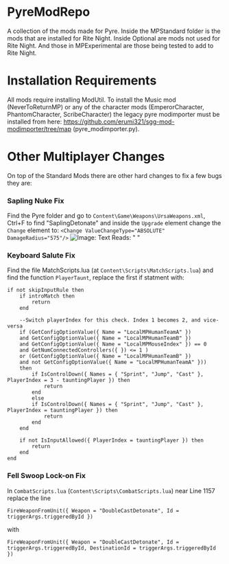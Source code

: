 # PyreModRepo
 A collection of the mods made for Pyre. Inside the MPStandard folder is the mods that are installed for Rite Night. Inside Optional are mods not used for Rite Night. And those in MPExperimental are those being tested to add to Rite Night. 
 
 # Installation Requirements
 All mods require installing ModUtil. To install the Music mod (NeverToReturnMP) or any of the character mods (EmperorCharacter, PhantomCharacter, ScribeCharacter) the legacy pyre modimporter must be installed from here: https://github.com/erumi321/sgg-mod-modimporter/tree/map (pyre_modimporter.py). 
 
 # Other Multiplayer Changes
 On top of the Standard Mods there are other hard changes to fix a few bugs they are:
 ### Sapling Nuke Fix
 Find the Pyre folder and go to `Content\Game\Weapons\UrsaWeapons.xml`, Ctrl+F to find "SaplingDetonate" and inside the `Upgrade` element change the `Change` element to: `<Change ValueChangeType="ABSOLUTE" DamageRadius="575"/>`
 ![Image: Text Reads: "<Weapon
	Name="SaplingDetonate"
	InheritFrom="AuraKillDetonate"
	Projectile="SaplingDetonate"
	ClearEffects="true"
	ClearUpgrades="true"
	DestroyUser="true"
	>
	<Upgrade Name="DefenderAura">
		<Change ValueChangeType="ABSOLUTE" DamageRadius="575"/>
	</Upgrade>
</Weapon>"](https://media.discordapp.net/attachments/517503102786469908/536322367002116098/unknown.png)

### Keyboard Salute Fix
Find the file MatchScripts.lua (at `Content\Scripts\MatchScripts.lua`) and find the function `PlayerTaunt`, replace the first if statment with:
```
if not skipInputRule then
    if introMatch then
        return
    end

    --Switch playerIndex for this check. Index 1 becomes 2, and vice-versa
    if (GetConfigOptionValue({ Name = "LocalMPHumanTeamA" })
    and GetConfigOptionValue({ Name = "LocalMPHumanTeamB" })
    and GetConfigOptionValue({ Name = "LocalMPMouseIndex" }) == 0
    and GetNumConnectedControllers({ }) <= 1 )
    or (GetConfigOptionValue({ Name = "LocalMPHumanTeamB" })
    and not GetConfigOptionValue({ Name = "LocalMPHumanTeamA" }))
    then
        if IsControlDown({ Names = { "Sprint", "Jump", "Cast" }, PlayerIndex = 3 - tauntingPlayer }) then
            return
        end
        else
        if IsControlDown({ Names = { "Sprint", "Jump", "Cast" }, PlayerIndex = tauntingPlayer }) then
            return
        end
    end

    if not IsInputAllowed({ PlayerIndex = tauntingPlayer }) then
        return
    end
end
```

### Fell Swoop Lock-on Fix
In `CombatScripts.lua` (`Content\Scripts\CombatScripts.lua`) near Line 1157 replace the line 
```
FireWeaponFromUnit({ Weapon = "DoubleCastDetonate", Id = triggerArgs.triggeredById })
```
with
```
FireWeaponFromUnit({ Weapon = "DoubleCastDetonate", Id = triggerArgs.triggeredById, DestinationId = triggerArgs.triggeredById })
```
